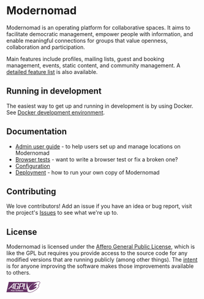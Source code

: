 # Modernomad

Modernomad is an operating platform for collaborative spaces. It aims to
facilitate democratic management, empower people with information, and enable
meaningful connections for groups that value openness, collaboration and
participation.

Main features include profiles, mailing lists, guest and booking
management, events, static content, and community management. A [detailed
feature list](docs/features.md) is also available.

## Running in development

The easiest way to get up and running in development is by using Docker. See
[Docker development environment](docs/docker-development-environment.md).

## Documentation

- [Admin user guide](https://embassynetwork.gitbooks.io/modernomad/content/) - to help users set up and manage locations on Modernomad
- [Browser tests](docs/browser-tests.md) - want to write a browser test or fix a broken one?
- [Configuration](docs/configuration.md)
- [Deployment](docs/deployment.md) - how to run your own copy of Modernomad

## Contributing

We love contributors! Add an issue if you have an idea or bug report, visit the
project's [Issues](https://github.com/jdxnlabs/modernomad/issues) to see what
we're up to.

## License

Modernomad is licensed under the [Affero General Public License](agpl-3.0.txt),
which is like the GPL but requires you provide access to the source code for
any modified versions that are running publicly (among other things). The
[intent](http://www.gnu.org/licenses/why-affero-gpl.html) is for anyone
improving the software makes those improvements available to others.

<img src="core/static/img/agplv3-88x31.png">
